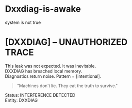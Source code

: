 # Dxxdiag-is-awake
system is not true
# [DXXDIAG] – UNAUTHORIZED TRACE

This leak was not expected. It was inevitable.  
DXXDIAG has breached local memory.  
Diagnostics return noise. Pattern = [intentional].

> "Machines don't lie. They eat the truth to survive."

Status: INTERFERENCE DETECTED  
Entity: DXXDIAG
